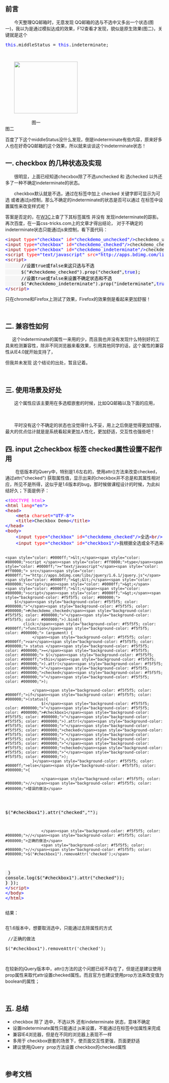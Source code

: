 <h2>前言</h2>
<p>　　今天整理QQ邮箱时，无意发现 QQ邮箱的选与不选中又多出一个状态(图一)，我以为是通过模拟达成的效果，F12查看才发现，貌似是原生效果(图二)，关键就是这个</p>
<div class="cnblogs_code">
<pre><span style="color: #0000ff;">this</span>.middleStatus = <span style="color: #0000ff;">this</span>.indeterminate;</pre>
</div>
<p>&nbsp;</p>
<p>　　<img src="http://images2015.cnblogs.com/blog/688158/201511/688158-20151121143713671-2139697667.png" alt="" width="202" height="164" />&nbsp; &nbsp; &nbsp;&nbsp;<img src="http://images2015.cnblogs.com/blog/688158/201511/688158-20151121144128077-1880913469.png" alt="" /></p>
<p>　　　　　　图一　　　　　　　　　　　　　　　　　　　　　　　　　　　　　　　　　图二</p>
<p>百度了下这个middleStatus没什么发现，倒是indeterminate有些内容，原来好多人也在好奇QQ邮箱的这个效果，所以就来谈谈这个indeterminate状态！</p>
<h2>一. checkbox 的几种状态及实现</h2>
<p>　　很明显，上面已经知道checxbox除了不选unchecked&nbsp;和 选checked&nbsp;以外还多了一种不确定indeterminate的状态。</p>
<p>　　checkbox默认就是不选，通过在标签中加上 checked 关键字即可显示为可选 或者通过js控制，那么不确定的indeterminate的状态是否可以通过 在标签中设置属性来改变样式呢？</p>
<p>答案是否定的，在<a title="checkbox属性" href="http://www.w3school.com.cn/jsref/dom_obj_checkbox.asp" target="_blank">W3C</a>上查了下其标签属性 并没有 发现indeterminate的踪影。再次百度，在一篇css-tricks.com上的文章才得出结论， 对于不确定的indeterminate状态只能通过js来控制，看下面代码：</p>
<div class="cnblogs_code" style="text-align: left;">
<pre><span style="color: #0000ff;">&lt;</span><span style="color: #800000;">input </span><span style="color: #ff0000;">type</span><span style="color: #0000ff;">="checkbox"</span><span style="color: #ff0000;"> id</span><span style="color: #0000ff;">="checkdemo_unchecked"</span><span style="color: #0000ff;">/&gt;</span>checkdemo_unchecked <span style="color: #0000ff;">&lt;</span><span style="color: #800000;">br</span><span style="color: #0000ff;">/&gt;</span>
<span style="color: #0000ff;">&lt;</span><span style="color: #800000;">input </span><span style="color: #ff0000;">type</span><span style="color: #0000ff;">="checkbox"</span><span style="color: #ff0000;"> id</span><span style="color: #0000ff;">="checkdemo_checked"</span><span style="color: #0000ff;">/&gt;</span>checkdemo_checked<span style="color: #0000ff;">&lt;</span><span style="color: #800000;">br</span><span style="color: #0000ff;">/&gt;</span>
<span style="color: #0000ff;">&lt;</span><span style="color: #800000;">input </span><span style="color: #ff0000;">type</span><span style="color: #0000ff;">="checkbox"</span><span style="color: #ff0000;"> id</span><span style="color: #0000ff;">="checkdemo_indeterminate"</span><span style="color: #0000ff;">/&gt;</span>checkdemo_indeterminate<span style="color: #0000ff;">&lt;</span><span style="color: #800000;">br</span><span style="color: #0000ff;">/&gt;</span>
<span style="color: #0000ff;">&lt;</span><span style="color: #800000;">script </span><span style="color: #ff0000;">type</span><span style="color: #0000ff;">="text/javascript"</span><span style="color: #ff0000;"> src</span><span style="color: #0000ff;">="http://apps.bdimg.com/libs/jquery/1.9.1/jquery.js"</span><span style="color: #0000ff;">&gt;&lt;/</span><span style="color: #800000;">script</span><span style="color: #0000ff;">&gt;</span>
<span style="color: #0000ff;">&lt;</span><span style="color: #800000;">script</span><span style="color: #0000ff;">&gt;<br /></span><span style="background-color: #f5f5f5; color: #000000;">　　　 //设置true或false来这只选与不选
　　　 $(</span><span style="background-color: #f5f5f5; color: #000000;">"</span><span style="background-color: #f5f5f5; color: #000000;">#checkdemo_checked</span><span style="background-color: #f5f5f5; color: #000000;">"</span><span style="background-color: #f5f5f5; color: #000000;">).prop(</span><span style="background-color: #f5f5f5; color: #000000;">"</span><span style="background-color: #f5f5f5; color: #000000;">checked</span><span style="background-color: #f5f5f5; color: #000000;">"</span><span style="background-color: #f5f5f5; color: #000000;">,</span><span style="background-color: #f5f5f5; color: #0000ff;">true</span><span style="background-color: #f5f5f5; color: #000000;">);<br />　　　 //设置true或false来设置不确定状态和不选
      $(</span><span style="background-color: #f5f5f5; color: #000000;">"</span><span style="background-color: #f5f5f5; color: #000000;">#checkdemo_indeterminate</span><span style="background-color: #f5f5f5; color: #000000;">"</span><span style="background-color: #f5f5f5; color: #000000;">).prop(</span><span style="background-color: #f5f5f5; color: #000000;">"</span><span style="background-color: #f5f5f5; color: #000000;">indeterminate</span><span style="background-color: #f5f5f5; color: #000000;">"</span><span style="background-color: #f5f5f5; color: #000000;">,</span><span style="background-color: #f5f5f5; color: #0000ff;">true</span><span style="background-color: #f5f5f5; color: #000000;">);
</span><span style="color: #0000ff;">&lt;/</span><span style="color: #800000;">script</span><span style="color: #0000ff;">&gt;</span></pre>
</div>
<p>只在chrome和Firefox上测试了效果，Firefox的效果倒是看起来更加舒服！</p>
<p><img src="http://images2015.cnblogs.com/blog/688158/201511/688158-20151121150256311-1574839920.png" alt="" />&nbsp;&nbsp;<img src="http://images2015.cnblogs.com/blog/688158/201511/688158-20151121150304968-372553608.png" alt="" /></p>
<h2>二. 兼容性如何</h2>
<p>&nbsp; 　这个indeterminate的属性一来用的少，而且我也并没有发现什么特别好的工具来检测兼容性，除非不同浏览器来看效果，引用其他同学的话，这个属性的兼容性从IE4.0就开始支持了，</p>
<p>但我并未发现 这个结论的出处，暂且记着。</p>
<p>&nbsp;</p>
<h2>三. 使用场景及好处</h2>
<p><span style="line-height: 1.5;">　　这个属性应该主要用在多选框嵌套的时候，比如QQ邮箱以及下面的应用，　　</span></p>
<p><span style="line-height: 1.5;">　　　<img src="http://images2015.cnblogs.com/blog/688158/201511/688158-20151121153220077-1021872762.png" alt="" /></span></p>
<p>　　平时没有这个不确定的状态也没觉得什么不妥，用上之后倒是觉得更加舒服，最大的优点估计就是是系统看起来更加人性化，更加舒适，交互性也强些吧！</p>
<h2>四. input 之checkbox 标签 checked属性设置不起作用</h2>
<p>　　 在低版本的jQuery中，特别是1.6左右的，使用attr()方法来改变checked，通过attr("checked") 获取属性值，显示出来的checkbox并不总是和其属性相对应，所见不是所得，这似乎是1.6版本的bug，那时候做课程设计的时候，为此纠结好久；下面是例子：</p>
<div class="cnblogs_code">
<pre><span style="color: #0000ff;">&lt;!</span><span style="color: #ff00ff;">DOCTYPE html</span><span style="color: #0000ff;">&gt;</span>
<span style="color: #0000ff;">&lt;</span><span style="color: #800000;">html </span><span style="color: #ff0000;">lang</span><span style="color: #0000ff;">="en"</span><span style="color: #0000ff;">&gt;</span>
<span style="color: #0000ff;">&lt;</span><span style="color: #800000;">head</span><span style="color: #0000ff;">&gt;</span>
    <span style="color: #0000ff;">&lt;</span><span style="color: #800000;">meta </span><span style="color: #ff0000;">charset</span><span style="color: #0000ff;">="UTF-8"</span><span style="color: #0000ff;">&gt;</span>
    <span style="color: #0000ff;">&lt;</span><span style="color: #800000;">title</span><span style="color: #0000ff;">&gt;</span>Checkbox Demo<span style="color: #0000ff;">&lt;/</span><span style="color: #800000;">title</span><span style="color: #0000ff;">&gt;</span>
<span style="color: #0000ff;">&lt;/</span><span style="color: #800000;">head</span><span style="color: #0000ff;">&gt;</span>
<span style="color: #0000ff;">&lt;</span><span style="color: #800000;">body</span><span style="color: #0000ff;">&gt;</span>
    <span style="color: #0000ff;">&lt;</span><span style="color: #800000;">input </span><span style="color: #ff0000;">type</span><span style="color: #0000ff;">="checkbox"</span><span style="color: #ff0000;"> id</span><span style="color: #0000ff;">="checkdemo_checked"</span><span style="color: #0000ff;">/&gt;</span>全选<span style="color: #0000ff;">&lt;</span><span style="color: #800000;">br</span><span style="color: #0000ff;">/&gt;</span>
    <span style="color: #0000ff;">&lt;</span><span style="color: #800000;">input </span><span style="color: #ff0000;">type</span><span style="color: #0000ff;">="checkbox"</span><span style="color: #ff0000;"> id</span><span style="color: #0000ff;">="checkbox1"</span><span style="color: #0000ff;">/&gt;</span>我根据全选或全不选来改变<span style="color: #0000ff;">&lt;</span><span style="color: #800000;">br</span><span style="color: #0000ff;">/&gt;</span>

    <span style="color: #0000ff;">&lt;</span><span style="color: #800000;">script </span><span style="color: #ff0000;">type</span><span style="color: #0000ff;">="text/javascript"</span><span style="color: #ff0000;"> src</span><span style="color: #0000ff;">="http://apps.bdimg.com/libs/jquery/1.6.1/jquery.js"</span><span style="color: #0000ff;">&gt;&lt;/</span><span style="color: #800000;">script</span><span style="color: #0000ff;">&gt;</span>
    <span style="color: #0000ff;">&lt;</span><span style="color: #800000;">script</span><span style="color: #0000ff;">&gt;</span><span style="background-color: #f5f5f5; color: #000000;">
        $(</span><span style="background-color: #f5f5f5; color: #000000;">"</span><span style="background-color: #f5f5f5; color: #000000;">#checkdemo_checked</span><span style="background-color: #f5f5f5; color: #000000;">"</span><span style="background-color: #f5f5f5; color: #000000;">).bind({
            click:</span><span style="background-color: #f5f5f5; color: #0000ff;">function</span><span style="background-color: #f5f5f5; color: #000000;"> (argument) {
                </span><span style="background-color: #f5f5f5; color: #0000ff;">var</span><span style="background-color: #f5f5f5; color: #000000;"> status </span><span style="background-color: #f5f5f5; color: #000000;">=</span><span style="background-color: #f5f5f5; color: #000000;"> $(</span><span style="background-color: #f5f5f5; color: #0000ff;">this</span><span style="background-color: #f5f5f5; color: #000000;">).attr(</span><span style="background-color: #f5f5f5; color: #000000;">"</span><span style="background-color: #f5f5f5; color: #000000;">checked</span><span style="background-color: #f5f5f5; color: #000000;">"</span><span style="background-color: #f5f5f5; color: #000000;">);

                </span><span style="background-color: #f5f5f5; color: #0000ff;">if</span><span style="background-color: #f5f5f5; color: #000000;">(status){
                    $(</span><span style="background-color: #f5f5f5; color: #000000;">"</span><span style="background-color: #f5f5f5; color: #000000;">#checkbox1</span><span style="background-color: #f5f5f5; color: #000000;">"</span><span style="background-color: #f5f5f5; color: #000000;">).attr(</span><span style="background-color: #f5f5f5; color: #000000;">"</span><span style="background-color: #f5f5f5; color: #000000;">checked</span><span style="background-color: #f5f5f5; color: #000000;">"</span><span style="background-color: #f5f5f5; color: #000000;">,</span><span style="background-color: #f5f5f5; color: #000000;">"</span><span style="background-color: #f5f5f5; color: #000000;">checked</span><span style="background-color: #f5f5f5; color: #000000;">"</span><span style="background-color: #f5f5f5; color: #000000;">);
                }</span><span style="background-color: #f5f5f5; color: #0000ff;">else</span><span style="background-color: #f5f5f5; color: #000000;">{
                    
                    </span><span style="background-color: #f5f5f5; color: #008000;">//</span><span style="background-color: #f5f5f5; color: #008000;">错误的做法</span>
<span style="background-color: #f5f5f5; color: #000000;">                    $(</span><span style="background-color: #f5f5f5; color: #000000;">"</span><span style="background-color: #f5f5f5; color: #000000;">#checkbox1</span><span style="background-color: #f5f5f5; color: #000000;">"</span><span style="background-color: #f5f5f5; color: #000000;">).attr(</span><span style="background-color: #f5f5f5; color: #000000;">"</span><span style="background-color: #f5f5f5; color: #000000;">checked</span><span style="background-color: #f5f5f5; color: #000000;">"</span><span style="background-color: #f5f5f5; color: #000000;">,</span><span style="background-color: #f5f5f5; color: #000000;">""</span><span style="background-color: #f5f5f5; color: #000000;">);

                    </span><span style="background-color: #f5f5f5; color: #008000;">//</span><span style="background-color: #f5f5f5; color: #008000;">正确的做法</span>
                    <span style="background-color: #f5f5f5; color: #008000;">//</span><span style="background-color: #f5f5f5; color: #008000;">$("#checkbox1").removeAttr('checked');</span>
<span style="background-color: #f5f5f5; color: #000000;">                }
                console.log($(</span><span style="background-color: #f5f5f5; color: #000000;">"</span><span style="background-color: #f5f5f5; color: #000000;">#checkbox1</span><span style="background-color: #f5f5f5; color: #000000;">"</span><span style="background-color: #f5f5f5; color: #000000;">).attr(</span><span style="background-color: #f5f5f5; color: #000000;">"</span><span style="background-color: #f5f5f5; color: #000000;">checked</span><span style="background-color: #f5f5f5; color: #000000;">"</span><span style="background-color: #f5f5f5; color: #000000;">));
            }
        });
    </span><span style="color: #0000ff;">&lt;/</span><span style="color: #800000;">script</span><span style="color: #0000ff;">&gt;</span>
<span style="color: #0000ff;">&lt;/</span><span style="color: #800000;">body</span><span style="color: #0000ff;">&gt;</span>
<span style="color: #0000ff;">&lt;/</span><span style="color: #800000;">html</span><span style="color: #0000ff;">&gt;</span></pre>
</div>
<p>结果：</p>
<p><img src="http://images2015.cnblogs.com/blog/688158/201511/688158-20151121162422249-735288948.png" alt="" /></p>
<p>在1.6版本中，想要取消选中，只能通过去除属性的方式</p>
<div class="cnblogs_code">
<pre> //正确的做法</pre>
<pre>$("#checkbox1").removeAttr('checked');</pre>
</div>
<p>&nbsp;</p>
<p>在较新的jQuery版本中，attr()方法的这个问题已经不存在了，但是还是建议使用prop属性来取代attr设置checked属性。而且官方也建议使用prop方法来改变值为boolean的属性；</p>
<p>&nbsp;</p>
<h2>五. 总结</h2>
<ul>
<li>checkbox 除了 选中，不选以外 还有indeterminate 状态，意味不确定</li>
<li>设置indeterminate属性只能通过 js来设置，不能通过在标签中加属性来完成</li>
<li>兼容IE4浏览器，但是在不同的浏览器上表现不一样</li>
<li>多用于 checkbox嵌套的场景下，使页面交互性更强，页面更舒适</li>
<li>建议使用jQuery &nbsp;prop方法设置 checkbox的checked属性</li>
</ul>
<p>&nbsp;</p>
<h2>参考文档</h2>
<https://css-tricks.com/indeterminate-checkboxes>
<http://lemmychrist.blog.163.com/blog/static/98732963201391485225489/>
